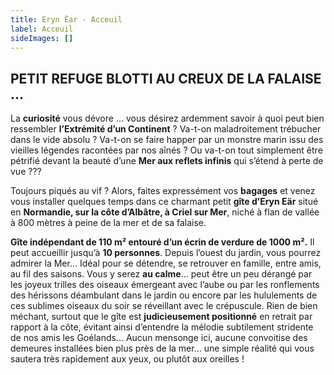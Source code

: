 ```yaml
---
title: Eryn Ëar - Acceuil
label: Acceuil
sideImages: []
---
```

## PETIT  REFUGE  BLOTTI  AU  CREUX  DE  LA  FALAISE …

La **curiosité** vous dévore … vous désirez ardemment savoir à quoi peut bien ressembler **l’Extrémité d’un Continent** ? Va-t-on maladroitement trébucher dans le vide absolu ? Va-t-on se faire happer par un monstre marin issu des vieilles légendes racontées par nos aînés ? Ou va-t-on tout simplement être pétrifié devant la beauté d’une **Mer aux reflets infinis** qui s’étend à perte de vue ???

Toujours piqués au vif ? Alors, faites expressément vos **bagages** et venez vous installer quelques temps dans ce charmant petit **gîte d’Eryn Eär** situé en **Normandie, sur la côte d’Albâtre, à Criel sur Mer**, niché à flan de vallée à 800 mètres à peine de la mer et de sa falaise.

**Gîte indépendant de 110 m² entouré d’un écrin de verdure de 1000 m².** Il peut accueillir jusqu’à **10 personnes**. Depuis l’ouest du jardin, vous pourrez admirer la Mer… Idéal pour se détendre, se retrouver en famille, entre amis, au fil des saisons. Vous y serez **au calme**… peut être un peu dérangé par les joyeux trilles des oiseaux émergeant avec l’aube ou par les ronflements des hérissons déambulant dans le jardin ou encore par les hululements de ces sublimes oiseaux du soir se réveillant avec le crépuscule.  Rien de bien méchant, surtout que le gîte est **judicieusement positionné** en retrait par rapport à la côte, évitant ainsi d’entendre la mélodie subtilement stridente de nos amis les Goélands… Aucun mensonge ici, aucune convoitise des demeures installées bien plus près de la mer… une simple réalité qui vous sautera très rapidement aux yeux, ou plutôt aux oreilles !
